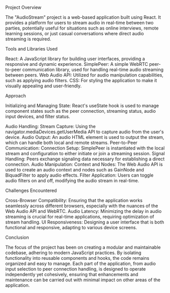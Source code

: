 Project Overview

The "AudioStream" project is a web-based application built using React. It provides a platform for users to stream audio in real-time between two parties, potentially useful for situations such as online interviews, remote learning sessions, or just casual conversations where direct audio streaming is required.

Tools and Libraries Used

React: A JavaScript library for building user interfaces, providing a responsive and dynamic experience.
SimplePeer: A simple WebRTC peer-to-peer communication library, used for handling real-time audio streaming between peers.
Web Audio API: Utilized for audio manipulation capabilities, such as applying audio filters.
CSS: For styling the application to make it visually appealing and user-friendly.

Approach

Initializing and Managing State: React's useState hook is used to manage component states such as the peer connection, streaming status, audio input devices, and filter status.

Audio Handling:
Stream Capture: Using the navigator.mediaDevices.getUserMedia API to capture audio from the user's device.
Audio Output: An audio HTML element is used to output the stream, which can handle both local and remote streams.
Peer-to-Peer Communication:
Connection Setup: SimplePeer is instantiated with the local stream and configuration to either initiate or join a streaming session.
Signal Handling: Peers exchange signaling data necessary for establishing a direct connection.
Audio Manipulation:
Context and Nodes: The Web Audio API is used to create an audio context and nodes such as GainNode and BiquadFilter to apply audio effects.
Filter Application: Users can toggle audio filters on and off, modifying the audio stream in real-time.

Challenges Encountered

Cross-Browser Compatibility: Ensuring that the application works seamlessly across different browsers, especially with the nuances of the Web Audio API and WebRTC.
Audio Latency: Minimizing the delay in audio streaming is crucial for real-time applications, requiring optimization of stream handling.
UI Responsiveness: Designing a user interface that is both functional and responsive, adapting to various device screens.

Conclusion

The focus of the project has been on creating a modular and maintainable codebase, adhering to modern JavaScript practices. By isolating functionality into reusable components and hooks, the code remains organized and easy to manage. Each part of the application, from audio input selection to peer connection handling, is designed to operate independently yet cohesively, ensuring that enhancements and maintenance can be carried out with minimal impact on other areas of the application.